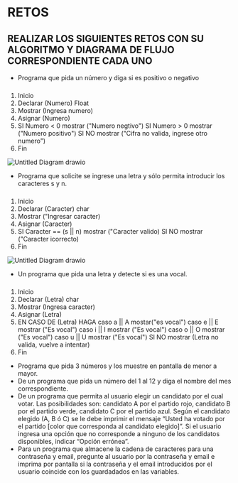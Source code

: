 # RETOS
## REALIZAR LOS SIGUIENTES RETOS CON SU ALGORITMO Y DIAGRAMA DE FLUJO CORRESPONDIENTE CADA UNO 

* Programa que pida un número y diga si es positivo o negativo
###
  1. Inicio
  2. Declarar (Numero) Float
  3. Mostrar (Ingresa numero)
  4. Asignar (Numero)
  5. SI Numero < 0 mostrar ("Numero negtivo") SI Numero > 0 mostrar ("Numero positivo") SI NO mostrar ("Cifra no valida, ingrese otro numero")
  6. Fin

![Untitled Diagram drawio](https://user-images.githubusercontent.com/85717673/159043547-e6548071-1dcd-4064-9fc9-0a48db832758.png)

* Programa que solicite se ingrese una letra y sólo permita introducir los caracteres s y n.
###
  1. Inicio
  2. Declarar (Caracter) char
  3. Mostrar ("Ingresar caracter)
  4. Asignar (Caracter)
  5. SI Caracter == (s || n) mostrar ("Caracter valido) SI NO mostrar ("Caracter icorrecto)
  6. Fin

![Untitled Diagram drawio](https://user-images.githubusercontent.com/85717673/159046614-74bb3271-c9ee-47c1-8e47-783673b4e367.png)

* Un programa que pida una letra y detecte si es una vocal. 
###
  1. Inicio
  2. Declarar (Letra) char
  3. Mostrar (Ingresa caracter)
  4. Asignar (Letra)
  5. EN CASO DE (Letra) HAGA caso a || A mostar("es vocal") caso e || E mostrar ("Es vocal") caso i || I mostrar ("Es vocal") caso o || O mostrar ("Es vocal") caso u || U mostrar ("Es vocal") SI NO mostrar (Letra no valida, vuelve a intentar)
  6. Fin

* Programa que pida 3 números y los muestre en pantalla de menor a mayor.  
* De un programa que pida un número del 1 al 12 y diga el nombre del mes correspondiente.
* De un programa que permita al usuario elegir un candidato por el cual votar. Las posibilidades son: candidato A por el partido rojo, candidato B por el partido verde, candidato C por el partido azul. Según el candidato elegido (A, B ó C) se le debe imprimir el mensaje “Usted ha votado por el partido [color que corresponda al candidato elegido]”. Si el usuario ingresa una opción que no corresponde a ninguno de los candidatos disponibles, indicar “Opción errónea”.
* Para un programa que almacene la cadena de caracteres para una contraseña y email, pregunte al usuario por la contraseña y email e imprima por pantalla si la contraseña y el email introducidos por el usuario coincide con los guardadados en las variables.
